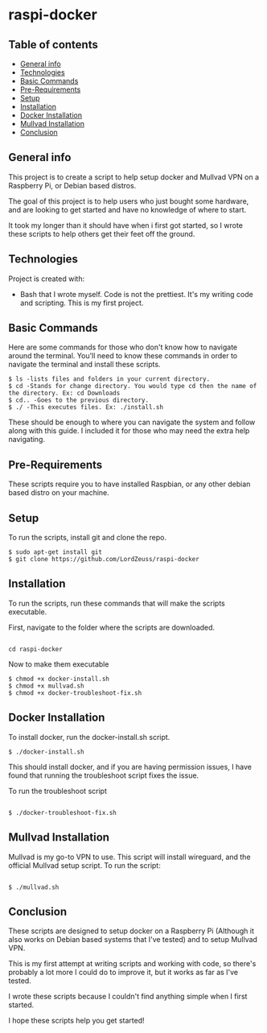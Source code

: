 # raspi-docker

## Table of contents
* [General info](#general-info)
* [Technologies](#technologies)
* [Basic Commands](#basic-commands)
* [Pre-Requirements](#pre-requirements)
* [Setup](#setup)
* [Installation](#installation)
* [Docker Installation](#docker-installation)
* [Mullvad Installation](#mullvad-installation)
* [Conclusion](#conclusion)

## General info
This project is to create a script to help setup docker and Mullvad VPN on a Raspberry Pi, or Debian based distros.

The goal of this project is to help users who just bought some hardware, and are looking to get started and have no knowledge of where to start.

It took my longer than it should have when i first got started, so I wrote these scripts to help others get their feet off the ground.

## Technologies
Project is created with:
* Bash that I wrote myself. Code is not the prettiest. It's my writing code and scripting. This is my first project.

## Basic Commands
Here are some commands for those who don't know how to navigate around the terminal.
You'll need to know these commands in order to navigate the terminal and install these scripts.

```
$ ls -lists files and folders in your current directory. 
$ cd -Stands for change directory. You would type cd then the name of the directory. Ex: cd Downloads
$ cd.. -Goes to the previous directory.
$ ./ -This executes files. Ex: ./install.sh 
```
These should be enough to where you can navigate the system and follow along with this guide. I included it for those who may need the extra help navigating.

## Pre-Requirements

These scripts require you to have installed Raspbian, or any other debian based distro on your machine.

## Setup
To run the scripts, install git and clone the repo.

```
$ sudo apt-get install git
$ git clone https://github.com/LordZeuss/raspi-docker
```

## Installation
To run the scripts, run these commands that will make the scripts executable.

First, navigate to the folder where the scripts are downloaded.

```

cd raspi-docker
```

Now to make them executable

```
$ chmod +x docker-install.sh
$ chmod +x mullvad.sh
$ chmod +x docker-troubleshoot-fix.sh
```

## Docker Installation
To install docker, run the docker-install.sh script.

```
$ ./docker-install.sh
```

This should install docker, and if you are having permission issues, I have found that running the troubleshoot script fixes the issue.

To run the troubleshoot script

```

$ ./docker-troubleshoot-fix.sh
```

## Mullvad Installation
Mullvad is my go-to VPN to use. This script will install wireguard, and the official Mullvad setup script.
To run the script:

```

$ ./mullvad.sh
```

## Conclusion
These scripts are designed to setup docker on a Raspberry Pi (Although it also works on Debian based systems that I've tested) and to setup Mullvad VPN.

This is my first attempt at writing scripts and working with code, so there's probably a lot more I could do to improve it, but it works as far as I've tested.

I wrote these scripts because I couldn't find anything simple when I first started. 

I hope these scripts help you get started!
